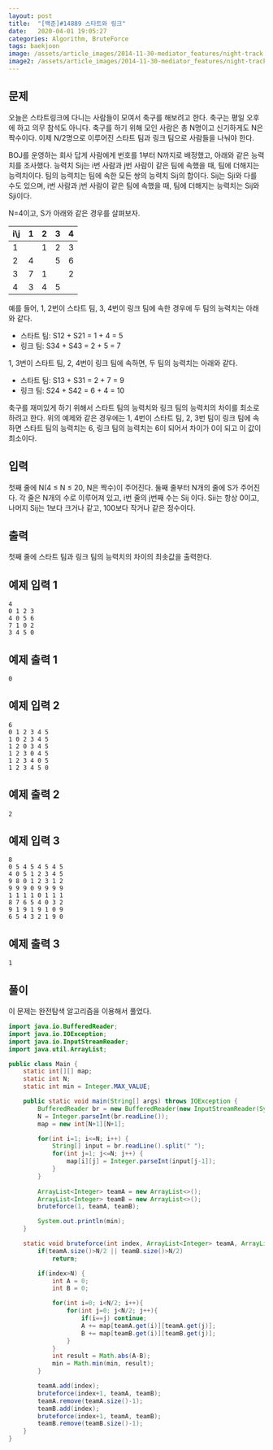 ```yaml
---
layout: post
title:  "[백준]#14889 스타트와 링크"
date:   2020-04-01 19:05:27
categories: Algorithm, BruteForce
tags: baekjoon
image: /assets/article_images/2014-11-30-mediator_features/night-track.JPG
image2: /assets/article_images/2014-11-30-mediator_features/night-track-mobile.JPG
---
```


문제
--------------------

오늘은 스타트링크에 다니는 사람들이 모여서 축구를 해보려고 한다. 축구는 평일 오후에 하고 의무 참석도 아니다. 축구를 하기 위해 모인 사람은 총 N명이고 신기하게도 N은 짝수이다. 이제 N/2명으로 이루어진 스타트 팀과 링크 팀으로 사람들을 나눠야 한다.

BOJ를 운영하는 회사 답게 사람에게 번호를 1부터 N까지로 배정했고, 아래와 같은 능력치를 조사했다. 능력치 Sij는 i번 사람과 j번 사람이 같은 팀에 속했을 때, 팀에 더해지는 능력치이다. 팀의 능력치는 팀에 속한 모든 쌍의 능력치 Sij의 합이다. Sij는 Sji와 다를 수도 있으며, i번 사람과 j번 사람이 같은 팀에 속했을 때, 팀에 더해지는 능력치는 Sij와 Sji이다.

N=4이고, S가 아래와 같은 경우를 살펴보자.

|i\j|1|2|3|4|
|--|--|--|--|--|
|1| |1|2|3|
|2|4| |5|6|
|3|7|1| |2|
|4|3|4|5| |	 

예를 들어, 1, 2번이 스타트 팀, 3, 4번이 링크 팀에 속한 경우에 두 팀의 능력치는 아래와 같다.

- 스타트 팀: S12 + S21 = 1 + 4 = 5
- 링크 팀: S34 + S43 = 2 + 5 = 7

1, 3번이 스타트 팀, 2, 4번이 링크 팀에 속하면, 두 팀의 능력치는 아래와 같다.

- 스타트 팀: S13 + S31 = 2 + 7 = 9
- 링크 팀: S24 + S42 = 6 + 4 = 10

축구를 재미있게 하기 위해서 스타트 팀의 능력치와 링크 팀의 능력치의 차이를 최소로 하려고 한다. 위의 예제와 같은 경우에는 1, 4번이 스타트 팀, 2, 3번 팀이 링크 팀에 속하면 스타트 팀의 능력치는 6, 링크 팀의 능력치는 6이 되어서 차이가 0이 되고 이 값이 최소이다.

입력
---------------------------

첫째 줄에 N(4 ≤ N ≤ 20, N은 짝수)이 주어진다. 둘째 줄부터 N개의 줄에 S가 주어진다. 각 줄은 N개의 수로 이루어져 있고, i번 줄의 j번째 수는 Sij 이다. Sii는 항상 0이고, 나머지 Sij는 1보다 크거나 같고, 100보다 작거나 같은 정수이다.

출력
----------------

첫째 줄에 스타트 팀과 링크 팀의 능력치의 차이의 최솟값을 출력한다.

예제 입력 1 
----------------------

```
4
0 1 2 3
4 0 5 6
7 1 0 2
3 4 5 0
```

예제 출력 1 
------------------------

```
0
```

예제 입력 2
----------------------

```
6
0 1 2 3 4 5
1 0 2 3 4 5
1 2 0 3 4 5
1 2 3 0 4 5
1 2 3 4 0 5
1 2 3 4 5 0
```

예제 출력 2
------------------------

```
2
```

예제 입력 3
----------------------

```
8
0 5 4 5 4 5 4 5
4 0 5 1 2 3 4 5
9 8 0 1 2 3 1 2
9 9 9 0 9 9 9 9
1 1 1 1 0 1 1 1
8 7 6 5 4 0 3 2
9 1 9 1 9 1 0 9
6 5 4 3 2 1 9 0
```

예제 출력 3
------------------------

```
1
```

풀이
--------------------------

이 문제는 완전탐색 알고리즘을 이용해서 풀었다.

```java
import java.io.BufferedReader;
import java.io.IOException;
import java.io.InputStreamReader;
import java.util.ArrayList;

public class Main {
    static int[][] map;
    static int N;
    static int min = Integer.MAX_VALUE;

    public static void main(String[] args) throws IOException {
        BufferedReader br = new BufferedReader(new InputStreamReader(System.in));
        N = Integer.parseInt(br.readLine());
        map = new int[N+1][N+1];

        for(int i=1; i<=N; i++) {
            String[] input = br.readLine().split(" ");
            for(int j=1; j<=N; j++) {
                map[i][j] = Integer.parseInt(input[j-1]);
            }
        }
        
        ArrayList<Integer> teamA = new ArrayList<>();
        ArrayList<Integer> teamB = new ArrayList<>();
        bruteforce(1, teamA, teamB);

        System.out.println(min);
    }

    static void bruteforce(int index, ArrayList<Integer> teamA, ArrayList<Integer> teamB) {
        if(teamA.size()>N/2 || teamB.size()>N/2)
            return;

        if(index>N) {
            int A = 0;
            int B = 0;

            for(int i=0; i<N/2; i++){
                for(int j=0; j<N/2; j++){
                    if(i==j) continue;
                    A += map[teamA.get(i)][teamA.get(j)];
                    B += map[teamB.get(i)][teamB.get(j)];
                }
            }
            int result = Math.abs(A-B);
            min = Math.min(min, result);
        }

        teamA.add(index);
        bruteforce(index+1, teamA, teamB);
        teamA.remove(teamA.size()-1);
        teamB.add(index);
        bruteforce(index+1, teamA, teamB);
        teamB.remove(teamB.size()-1);
    }
}
```
